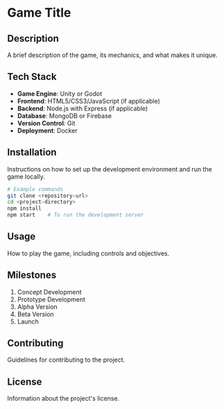 # Game Title

## Description
A brief description of the game, its mechanics, and what makes it unique.

## Tech Stack
- **Game Engine**: Unity or Godot
- **Frontend**: HTML5/CSS3/JavaScript (if applicable)
- **Backend**: Node.js with Express (if applicable)
- **Database**: MongoDB or Firebase
- **Version Control**: Git
- **Deployment**: Docker

## Installation
Instructions on how to set up the development environment and run the game locally.

```bash
# Example commands
git clone <repository-url>
cd <project-directory>
npm install
npm start    # To run the development server
```

## Usage
How to play the game, including controls and objectives.

## Milestones
1. Concept Development
2. Prototype Development
3. Alpha Version
4. Beta Version
5. Launch

## Contributing
Guidelines for contributing to the project.

## License
Information about the project's license.
